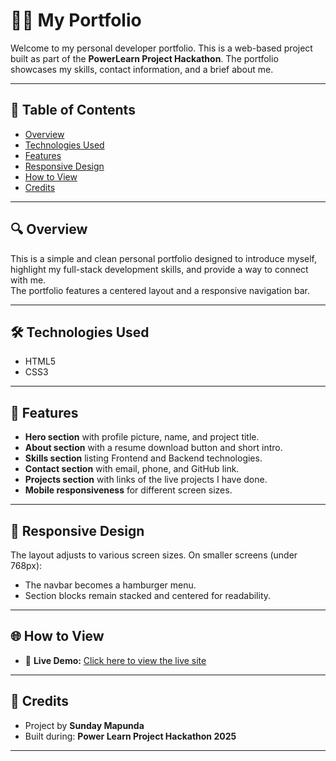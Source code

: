 # 👨‍💻 My Portfolio

Welcome to my personal developer portfolio. This is a web-based project built as part of the **PowerLearn Project Hackathon**. The portfolio showcases my skills, contact information, and a brief about me.

---

## 📄 Table of Contents

- [Overview](#overview)
- [Technologies Used](#technologies-used)
- [Features](#features)
- [Responsive Design](#responsive-design)
- [How to View](#how-to-view)
- [Credits](#credits)

---

## 🔍 Overview

This is a simple and clean personal portfolio designed to introduce myself, highlight my full-stack development skills, and provide a way to connect with me.  
The portfolio features a centered layout and a responsive navigation bar.

---

## 🛠 Technologies Used

- HTML5
- CSS3

---

## 🚀 Features

- **Hero section** with profile picture, name, and project title.
- **About section** with a resume download button and short intro.
- **Skills section** listing Frontend and Backend technologies.
- **Contact section** with email, phone, and GitHub link.
- **Projects section** with links of the live projects I have done.
- **Mobile responsiveness** for different screen sizes.

---

## 📱 Responsive Design

The layout adjusts to various screen sizes. On smaller screens (under 768px):

- The navbar becomes a hamburger menu.
- Section blocks remain stacked and centered for readability.

---

## 🌐 How to View

- 🔗 **Live Demo:** [Click here to view the live site](https://sunday-mapunda.vercel.app)

---

## 🙌 Credits

- Project by **Sunday Mapunda**
- Built during: **Power Learn Project Hackathon 2025**

---
